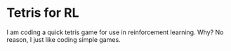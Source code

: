 # Tetris for RL

I am coding a quick tetris game for use in reinforcement learning.  Why?  No
reason, I just like coding simple games.

